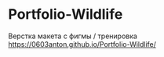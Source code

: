 # Portfolio-Wildlife
Верстка макета с фигмы / тренировка
https://0603anton.github.io/Portfolio-Wildlife/ 
